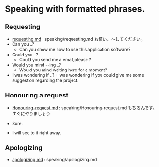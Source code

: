 # Speaking with formatted phrases.

## Requesting
* [requesting.md](requesting.md) : speaking/requesting.md
お願い、～してください。
* Can you ..?
  - Can you show me how to use this application software?
* Could you ..?
  - Could you send me a email,please ?
* Would you mind --ing ..?
  - Would you mind waiting here for a moment?
* I was wondering if ..?
  -I was wondering if you could give me some suggestion regarding the project.
## Honouring a request
* [Honouring-request.md](Honouring-request.md) : speaking/Honouring-request.md
もちろんです。すぐにやりましょう

* Sure.
* I will see to it right away.

## Apologizing
* [apologizing.md](apologizing.md) : speaking/apologizing.md
